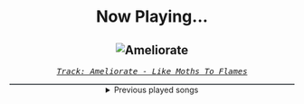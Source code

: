 <div align="center"> 
<h1>Now Playing...</h1>

![Ameliorate](https://i.scdn.co/image/ab67616d00001e020ede6098aadb9d28845f8168)
--
_<samp><a href="https://open.spotify.com/track/4CsHLbH7ndQsgGkDEnsicY">Track: Ameliorate - Like Moths To Flames</a></samp>_

<div style="border: 1px #4B5054 solid"></div>
<details>
  <summary>
    Previous played songs
  </summary>
  <table>
    <thead>
      <tr>
        <th>
          Artist
        </th>
        <th>
          Song
        </th>
        <th>
          Link
        </th>
      </tr>
    </thead>
    <tbody>
      <tr><td>Like Moths To Flames</td><td>Ameliorate</td><td><a href="https://open.spotify.com/track/4CsHLbH7ndQsgGkDEnsicY">https://open.spotify.com/track/4CsHLbH7ndQsgGkDEnsicY</a></td></tr><tr><td>Like Moths To Flames</td><td>Gnashing Teeth</td><td><a href="https://open.spotify.com/track/1TkpPTedG5xq4D1gxWyXd5">https://open.spotify.com/track/1TkpPTedG5xq4D1gxWyXd5</a></td></tr><tr><td>Like Moths To Flames</td><td>Views From Halfway Down</td><td><a href="https://open.spotify.com/track/3fpKxc4UsxTuE1bM0Q3v2p">https://open.spotify.com/track/3fpKxc4UsxTuE1bM0Q3v2p</a></td></tr><tr><td>Britney Spears</td><td>Break the Ice</td><td><a href="https://open.spotify.com/track/52K4Nl7eVNqUpUeJeWJlwT">https://open.spotify.com/track/52K4Nl7eVNqUpUeJeWJlwT</a></td></tr><tr><td>wrs</td><td>Llámame</td><td><a href="https://open.spotify.com/track/3n9qn38IhqkC7DcdIRaM9q">https://open.spotify.com/track/3n9qn38IhqkC7DcdIRaM9q</a></td></tr><tr><td>Ochman</td><td>River</td><td><a href="https://open.spotify.com/track/2fSz6MBKMPjOApUhGYfPid">https://open.spotify.com/track/2fSz6MBKMPjOApUhGYfPid</a></td></tr><tr><td>Motionless In White</td><td>Masterpiece</td><td><a href="https://open.spotify.com/track/3c9kVsKF68xMzlS0NikVn3">https://open.spotify.com/track/3c9kVsKF68xMzlS0NikVn3</a></td></tr><tr><td>VideoGameRapBattles</td><td>Pokemon Professor Cypher</td><td><a href="https://open.spotify.com/track/1rnCqajeCvN98xgWDvxu2x">https://open.spotify.com/track/1rnCqajeCvN98xgWDvxu2x</a></td></tr><tr><td>Fabvl</td><td>Burn It Down (My Hero Academia)</td><td><a href="https://open.spotify.com/track/6SWJOR7WoHKSN4FqlJhYCH">https://open.spotify.com/track/6SWJOR7WoHKSN4FqlJhYCH</a></td></tr><tr><td>Motionless In White</td><td>Werewolf</td><td><a href="https://open.spotify.com/track/1e1rQNYCZToyBDDka1Io34">https://open.spotify.com/track/1e1rQNYCZToyBDDka1Io34</a></td></tr><tr><td>Breaking Benjamin</td><td>I Will Not Bow</td><td><a href="https://open.spotify.com/track/2yXyz4NLTZx9CLdXfLTp5E">https://open.spotify.com/track/2yXyz4NLTZx9CLdXfLTp5E</a></td></tr><tr><td>Novelists FR</td><td>Smoke Signals</td><td><a href="https://open.spotify.com/track/49sl0qA6id6Tz84Yrr3BsW">https://open.spotify.com/track/49sl0qA6id6Tz84Yrr3BsW</a></td></tr><tr><td>MUZZ</td><td>New Age - Bossfight Remix</td><td><a href="https://open.spotify.com/track/5aCABFeoSwL2Ux0c1gW2QL">https://open.spotify.com/track/5aCABFeoSwL2Ux0c1gW2QL</a></td></tr><tr><td>ASHEN</td><td>Sapiens</td><td><a href="https://open.spotify.com/track/2uOQky7sIBvaqsvjLHb6W7">https://open.spotify.com/track/2uOQky7sIBvaqsvjLHb6W7</a></td></tr><tr><td>Electric Callboy</td><td>Spaceman (feat. FiNCH)</td><td><a href="https://open.spotify.com/track/6OXlb1FnbySxMPPhbwiXic">https://open.spotify.com/track/6OXlb1FnbySxMPPhbwiXic</a></td></tr><tr><td>Rihanna</td><td>Don't Stop The Music</td><td><a href="https://open.spotify.com/track/0ByMNEPAPpOR5H69DVrTNy">https://open.spotify.com/track/0ByMNEPAPpOR5H69DVrTNy</a></td></tr><tr><td>Bad Omens</td><td>ARTIFICIAL SUICIDE</td><td><a href="https://open.spotify.com/track/2Qv8xJzenocwXyGlMU5PaC">https://open.spotify.com/track/2Qv8xJzenocwXyGlMU5PaC</a></td></tr><tr><td>Halocene</td><td>Unholy</td><td><a href="https://open.spotify.com/track/2UpTMomuMRLktikLrPFSYw">https://open.spotify.com/track/2UpTMomuMRLktikLrPFSYw</a></td></tr><tr><td>Caliban</td><td>Ascent of the Blessed</td><td><a href="https://open.spotify.com/track/3JMYyEl5CVxJir4o32n31E">https://open.spotify.com/track/3JMYyEl5CVxJir4o32n31E</a></td></tr><tr><td>Born Of Osiris</td><td>Machine</td><td><a href="https://open.spotify.com/track/4CBgp0F4HzYHn9g1oRYgaH">https://open.spotify.com/track/4CBgp0F4HzYHn9g1oRYgaH</a></td></tr>
    </tbody>
  </table>
</details>

</div>
